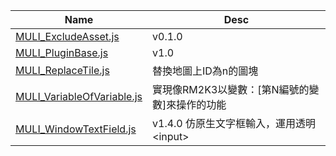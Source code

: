 | Name                                                                                                              | Desc                                           |
| ----------------------------------------------------------------------------------------------------------------- | ---------------------------------------------- |
| [MULI_ExcludeAsset.js](https://github.com/moonyoulove/RPGMakerPlugins/blob/main/MULI_ExcludeAsset.js)             | v0.1.0                                         |
| [MULI_PluginBase.js](https://github.com/moonyoulove/RPGMakerPlugins/blob/main/MULI_PluginBase.js)                 | v1.0                                           |
| [MULI_ReplaceTile.js](https://github.com/moonyoulove/RPGMakerPlugins/blob/main/MULI_ReplaceTile.js)               | 替換地圖上ID為n的圖塊                          |
| [MULI_VariableOfVariable.js](https://github.com/moonyoulove/RPGMakerPlugins/blob/main/MULI_VariableOfVariable.js) | 實現像RM2K3以變數：[第N編號的變數]來操作的功能 |
| [MULI_WindowTextField.js](https://github.com/moonyoulove/RPGMakerPlugins/blob/main/MULI_WindowTextField.js)       | v1.4.0 仿原生文字框輸入，運用透明\<input\>     |
